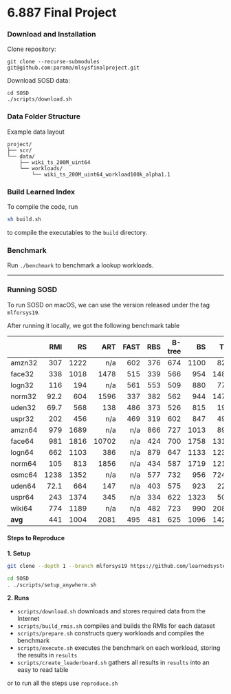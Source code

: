 # 6.887 Final Project

### Download and Installation 

Clone repository:
```
git clone --recurse-submodules git@github.com:parama/mlsysfinalproject.git
```

Download SOSD data:
```
cd SOSD
./scripts/download.sh
```

### Data Folder Structure

Example data layout 
```
project/
├── scr/
└── data/
    ├── wiki_ts_200M_uint64
    └── workloads/
	    └── wiki_ts_200M_uint64_workload100k_alpha1.1
```

### Build Learned Index

To compile the code, run 
```bash
sh build.sh
```
to compile the executables to the `build` directory.


### Benchmark

Run `./benchmark` to benchmark a lookup workloads.

---

### Running SOSD

To run SOSD on macOS, we can use the version released under the tag `mlforsys19`.

After running it locally, we got the following benchmark table

|               |       RMI |        RS |       ART |      FAST |       RBS |    B-tree |        BS |       TIP |        IS |
| ------------- | ---------:| ---------:| ---------:| ---------:| ---------:| ---------:| ---------:| ---------:| ---------:|
| amzn32        |       307 |      1222 |       n/a |       602 |       376 |       674 |      1100 |       824 |      5021 |
| face32        |       338 |      1018 |      1478 |       515 |       339 |       566 |       954 |      1480 |      1235 |
| logn32        |       116 |       194 |       n/a |       561 |       553 |       509 |       880 |       770 |       n/a |
| norm32        |      92.2 |       604 |      1596 |       337 |       382 |       562 |       944 |      1472 |     11482 |
| uden32        |      69.7 |       568 |       138 |       486 |       373 |       526 |       815 |       191 |      55.5 |
| uspr32        |       202 |       456 |       n/a |       469 |       319 |       602 |       847 |       499 |       499 |
| amzn64        |       979 |      1689 |       n/a |       n/a |       866 |       727 |      1013 |       897 |      5866 |
| face64        |       981 |      1816 |     10702 |       n/a |       424 |       700 |      1758 |      1317 |      2000 |
| logn64        |       662 |      1103 |       386 |       n/a |       879 |       647 |      1133 |      1234 |       n/a |
| norm64        |       105 |       813 |      1856 |       n/a |       434 |       587 |      1719 |      1219 |     13017 |
| osmc64        |      1238 |      1352 |       n/a |       n/a |       577 |       732 |       956 |      7245 |    106801 |
| uden64        |      72.1 |       664 |       147 |       n/a |       403 |       575 |       923 |       223 |      77.8 |
| uspr64        |       243 |      1374 |       345 |       n/a |       334 |       622 |      1323 |       506 |       628 |
| wiki64        |       774 |      1189 |       n/a |       n/a |       482 |       723 |       990 |      2089 |      9819 |
| **avg**           |       441 |      1004 |      2081 |       495 |       481 |       625 |      1096 |      1426 |     13041 |


#### Steps to Reproduce

**1. Setup**
```bash
git clone --depth 1 --branch mlforsys19 https://github.com/learnedsystems/SOSD.git

cd SOSD 
. ./scripts/setup_anywhere.sh
```

**2. Runs**
* `scripts/download.sh` downloads and stores required data from the Internet
* `scripts/build_rmis.sh` compiles and builds the RMIs for each dataset
* `scripts/prepare.sh` constructs query workloads and compiles the benchmark
* `scripts/execute.sh` executes the benchmark on each workload, storing the results in `results`
* `scripts/create_leaderboard.sh` gathers all results in `results` into an easy to read table

or to run all the steps use `reproduce.sh`